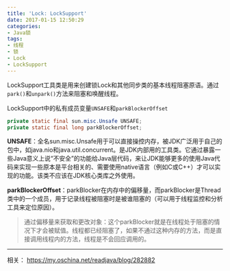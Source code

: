 ```yaml
---
title: 'Lock: LockSupport'
date: 2017-01-15 12:50:29
categories:
- Java锁
tags:
- 线程
- 锁
- Lock
- LockSupport
---
```


LockSupport工具类是用来创建锁Lock和其他同步类的基本线程阻塞原语。通过`park()`和`unpark()`方法来阻塞和唤醒线程。

LockSupport中的私有成员变量`UNSAFE`和`parkBlockerOffset`
```java
private static final sun.misc.Unsafe UNSAFE;
private static final long parkBlockerOffset;
```
**UNSAFE**：全名sun.misc.Unsafe用于可以直接操控内存，被JDK广泛用于自己的包中，如java.nio和java.util.concurrent。是JDK内部用的工具类。它通过暴露一些Java意义上说“不安全”的功能给Java层代码，来让JDK能够更多的使用Java代码来实现一些原本是平台相关的、需要使用native语言（例如C或C++）才可以实现的功能。该类不应该在JDK核心类库之外使用。

**parkBlockerOffset**：parkBlocker在内存中的偏移量，而parkBlocker是Thread类中的一个成员，用于记录线程被阻塞时是被谁阻塞的（可以用于线程监控和分析工具来定位原因）。
> 通过偏移量来获取和更改对象：这个parkBlocker就是在线程处于阻塞的情况下才会被赋值。线程都已经阻塞了，如果不通过这种内存的方法，而是直接调用线程内的方法，线程是不会回应调用的。


* * *
相关：
https://my.oschina.net/readjava/blog/282882